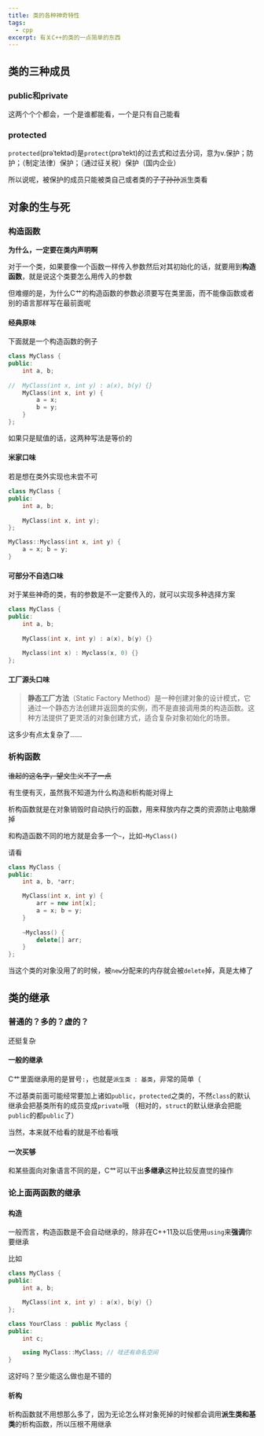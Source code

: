 ```yaml
---
title: 类的各种神奇特性
tags:
  - cpp
excerpt: 有关C++的类的一点简单的东西
---
```

## 类的三种成员

### public和private

这两个个个都会，一个是谁都能看，一个是只有自己能看
### protected

`protected`(prəˈtektəd)是`protect`(prəˈtekt)的过去式和过去分词，意为v.保护；防护；（制定法律）保护；（通过征关税）保护（国内企业）

所以说呢，被保护的成员只能被类自己或者类的~~子子孙孙~~派生类看
## 对象的生与死

### 构造函数
**为什么，一定要在类内声明啊**

对于一个类，如果要像一个函数一样传入参数然后对其初始化的话，就要用到**构造函数**，就是说这个类要怎么用传入的参数

但难绷的是，为什么C艹的构造函数的参数必须要写在类里面，而不能像函数或者别的语言那样写在最前面呢

#### 经典原味
下面就是一个构造函数的例子
```C++
class MyClass {
public:
    int a, b;
	
//  MyClass(int x, int y) : a(x), b(y) {} 
    MyClass(int x, int y) {
        a = x;
        b = y;
    }
};
```
如果只是赋值的话，这两种写法是等价的

#### 米家口味
若是想在类外实现也未尝不可
```C++
class MyClass {
public:
    int a, b;
    
    MyClass(int x, int y);
};

MyClass::Myclass(int x, int y) {
    a = x; b = y;
}

```

#### 可部分不自选口味
对于某些神奇的类，有的参数是不一定要传入的，就可以实现多种选择方案
```C++
class MyClass {
public:
    int a, b;
    
    MyClass(int x, int y) : a(x), b(y) {}
    
    Myclass(int x) : Myclass(x, 0) {}
};
```

#### 工厂源头口味
>**静态工厂方法**（Static Factory Method）是一种创建对象的设计模式，它通过一个静态方法创建并返回类的实例，而不是直接调用类的构造函数。这种方法提供了更灵活的对象创建方式，适合复杂对象初始化的场景。

这多少有点太复杂了……
### 析构函数
~~谁起的这名字，望文生义不了一点~~

有生便有灭，虽然我不知道为什么构造和析构能对得上

析构函数就是在对象销毁时自动执行的函数，用来释放内存之类的资源防止电脑爆掉

和构造函数不同的地方就是会多一个`~`，比如`~MyClass()`

请看
```C++
class MyClass {
public:
    int a, b, *arr;

    MyClass(int x, int y) {
        arr = new int[x];
        a = x; b = y;
    }
    
    ~Myclass() {
        delete[] arr;
    }
};
```

当这个类的对象没用了的时候，被`new`分配来的内存就会被`delete`掉，真是太棒了


## 类的继承

### 普通的？多的？虚的？

还挺复杂
#### 一般的继承

C艹里面继承用的是冒号`:`，也就是`派生类 : 基类`，非常的简单（

不过基类前面可能经常要加上诸如`public`，`protected`之类的，不然`class`的默认继承会把基类所有的成员变成`private`哦 （相对的，`struct`的默认继承会把能`public`的都`public`了）

当然，本来就不给看的就是不给看哦
#### 一次买够

和某些面向对象语言不同的是，C艹可以干出**多继承**这种比较反直觉的操作

### 论上面两函数的继承

#### 构造

一般而言，构造函数是不会自动继承的，除非在C++11及以后使用`using`来**强调**你要继承

比如

```cpp
class MyClass {
public:
    int a, b;

	MyClass(int x, int y) : a(x), b(y) {} 
};

class YourClass : public Myclass {
public:
	int c;

	using MyClass::MyClass; // 哇还有命名空间
}
```

这好吗？至少能这么做也是不错的

#### 析构

析构函数就不用想那么多了，因为无论怎么样对象死掉的时候都会调用**派生类和基类**的析构函数，所以压根不用继承